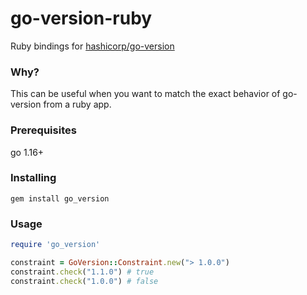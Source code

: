 # go-version-ruby

Ruby bindings for [hashicorp/go-version](https://github.com/hashicorp/go-version)

### Why?

This can be useful when you want to match the exact behavior of go-version from a ruby app.

### Prerequisites

go 1.16+

### Installing

`gem install go_version`

### Usage

```ruby
require 'go_version'

constraint = GoVersion::Constraint.new("> 1.0.0")
constraint.check("1.1.0") # true
constraint.check("1.0.0") # false
```
